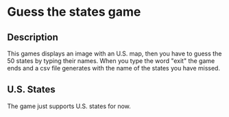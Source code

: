 # Guess the states game

## Description
This games displays an image with an U.S. map, then you have to guess the 50 states by typing their names.
When you type the word "exit" the game ends and a csv file generates with the name of the states you have missed.

## U.S. States
The game just supports U.S. states for now.